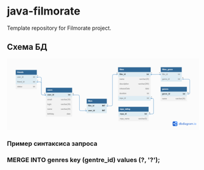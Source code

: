 # java-filmorate
Template repository for Filmorate project.

## Схема БД
![](/src/main/resources/shema.png)

### Пример синтаксиса запроса
### MERGE INTO genres key (gentre_id) values (?, '?');
